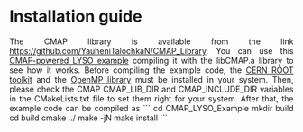 # Installation guide
<div style="text-align: justify;">
The CMAP library is available from the link <a href="https://github.com/YauheniTalochkaN/CMAP_Library"  target="_blank" rel="noopener">https://github.com/YauheniTalochkaN/CMAP_Library</a>. 
You can use this <a href="https://github.com/YauheniTalochkaN/CMAP_LYSO_Example"  target="_blank" rel="noopener">CMAP-powered LYSO example</a> compiling it with the libCMAP.a library to see how it works. 
Before compiling the example code, the <a href="https://root.cern/"  target="_blank" rel="noopener">CERN ROOT toolkit</a> and the <a href="https://www.openmp.org/"  target="_blank" rel="noopener">OpenMP library</a> must be installed in your system.
Then, please check the CMAP CMAP_LIB_DIR and CMAP_INCLUDE_DIR variables in the CMakeLists.txt file to set them right for your system. 
After that, the example code can be compiled as 
```
cd CMAP_LYSO_Example
mkdir build
cd build
cmake ../
make -jN
make install
```
</div>